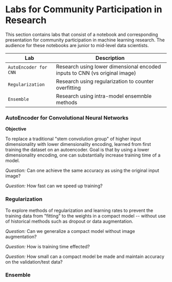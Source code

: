# Labs for Community Participation in Research

This section contains labs that consist of a notebook and corresponding presentation for community participation in machine learning research. The audience for these notebooks are junior to mid-level data scientists.

| Lab | Description |
|-----|-------------|
| `AutoEncoder for CNN` | Research using lower dimensional encoded inputs to CNN (vs original image) |
| `Regularization` | Research using regularization to counter overfitting |
| `Ensemble` | Research using intra-model ensemnble methods |

### AutoEncoder for Convolutional Neural Networks

**Objective**

To replace a traditional "stem convolution group" of higher input dimensionality with lower dimensionality encoding, learned from first training the dataset on an autoencoder. Goal is that by using a lower dimensionality encoding, one can substantially increase training time of a model.

*Question:* Can one achieve the same accuracy as using the original input image?

*Question:* How fast can we speed up training?

### Regularization

To explore methods of regularization and learning rates to prevent the training data from "fitting" to the weights in a compact model -- without use of historical methods such as dropout or data augmentation.

*Question:* Can we generalize a compact model without image augmentation?

*Question:* How is training time effected?

*Question:* How small can a compact model be made and maintain accuracy on the validation/test data?

### Ensemble
